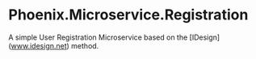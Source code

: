 # Phoenix.Microservice.Registration
A simple User Registration Microservice based on the [IDesign] (www.idesign.net) method.
